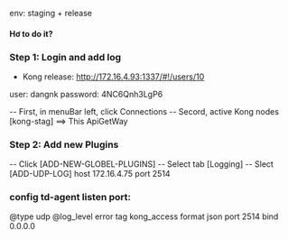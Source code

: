 env: staging + release

#### Hơ to do it?
### Step 1: Login and add log
 - Kong release: http://172.16.4.93:1337/#!/users/10

user: dangnk
password: 4NC6Qnh3LgP6

 -- First, in menuBar left, click Connections 
 -- Secord, active Kong nodes [kong-stag]
 ==> This ApiGetWay 

### Step 2: Add new Plugins
 -- Click [ADD-NEW-GLOBEL-PLUGINS]
 -- Select tab [Logging]
 -- Slect [ADD-UDP-LOG]
            host    172.16.4.75
            port    2514


### config td-agent listen port:
<source>
    @type udp
    @log_level error
    tag kong_access
    format json
    port 2514
    bind 0.0.0.0
</source>

